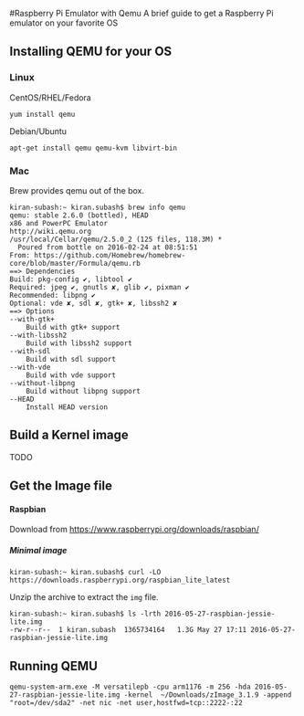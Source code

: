 #Raspberry Pi Emulator with Qemu
A brief guide to get a Raspberry Pi emulator on your favorite OS

## Installing QEMU for your OS

### Linux 

CentOS/RHEL/Fedora
~~~~
yum install qemu
~~~~

Debian/Ubuntu

~~~~
apt-get install qemu qemu-kvm libvirt-bin
~~~~

### Mac
Brew provides qemu out of the box. 

~~~~
kiran-subash:~ kiran.subash$ brew info qemu
qemu: stable 2.6.0 (bottled), HEAD
x86 and PowerPC Emulator
http://wiki.qemu.org
/usr/local/Cellar/qemu/2.5.0_2 (125 files, 118.3M) *
  Poured from bottle on 2016-02-24 at 08:51:51
From: https://github.com/Homebrew/homebrew-core/blob/master/Formula/qemu.rb
==> Dependencies
Build: pkg-config ✔, libtool ✔
Required: jpeg ✔, gnutls ✘, glib ✔, pixman ✔
Recommended: libpng ✔
Optional: vde ✘, sdl ✘, gtk+ ✘, libssh2 ✘
==> Options
--with-gtk+
	Build with gtk+ support
--with-libssh2
	Build with libssh2 support
--with-sdl
	Build with sdl support
--with-vde
	Build with vde support
--without-libpng
	Build without libpng support
--HEAD
	Install HEAD version
~~~~

## Build a Kernel image

TODO

## Get the Image file
#### Raspbian
Download from https://www.raspberrypi.org/downloads/raspbian/

##### Minimal image 
~~~~
kiran-subash:~ kiran.subash$ curl -LO https://downloads.raspberrypi.org/raspbian_lite_latest
~~~~

Unzip the archive to extract the ```img``` file. 

~~~~
kiran-subash:~ kiran.subash$ ls -lrth 2016-05-27-raspbian-jessie-lite.img
-rw-r--r--  1 kiran.subash  1365734164   1.3G May 27 17:11 2016-05-27-raspbian-jessie-lite.img
~~~~

## Running QEMU
~~~~
qemu-system-arm.exe -M versatilepb -cpu arm1176 -m 256 -hda 2016-05-27-raspbian-jessie-lite.img -kernel  ~/Downloads/zImage_3.1.9 -append "root=/dev/sda2" -net nic -net user,hostfwd=tcp::2222-:22
~~~~
